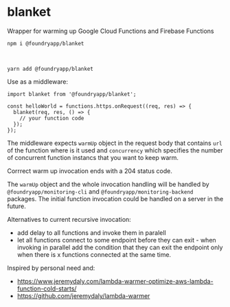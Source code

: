 # blanket

Wrapper for warming up Google Cloud Functions and Firebase Functions
  
    npm i @foundryapp/blanket
<br/>

    yarn add @foundryapp/blanket


Use as a middleware:

    import blanket from '@foundryapp/blanket';
    
    const helloWorld = functions.https.onRequest((req, res) => {
      blanket(req, res, () => {
        // your function code
      });
    });

The middleware expects `warmUp` object in the request body that contains `url` of the function where is it used and `concurrency` which specifies the number of concurrent function instancs that you want to keep warm.

Corrrect warm up invocation ends with a 204 status code.

The `warmUp` object and the whole invocation handling will be handled by `@foundryapp/monitoring-cli` and `@foundryapp/monitoring-backend` packages. The initial function invocation could be handled on a server in the future.

Alternatives to current recursive invocation:
- add delay to all functions and invoke them in paralell
- let all functions connect to some endpoint before they can exit - when invoking in parallel add the condition that they can exit the endpoint only when there is x functions connected at the same time.

Inspired by personal need and:

- https://www.jeremydaly.com/lambda-warmer-optimize-aws-lambda-function-cold-starts/
- https://github.com/jeremydaly/lambda-warmer


